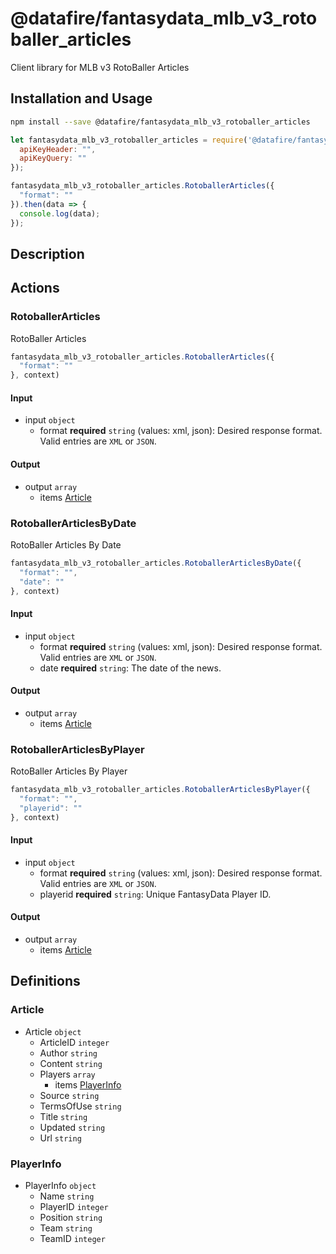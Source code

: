 # @datafire/fantasydata_mlb_v3_rotoballer_articles

Client library for MLB v3 RotoBaller Articles

## Installation and Usage
```bash
npm install --save @datafire/fantasydata_mlb_v3_rotoballer_articles
```
```js
let fantasydata_mlb_v3_rotoballer_articles = require('@datafire/fantasydata_mlb_v3_rotoballer_articles').create({
  apiKeyHeader: "",
  apiKeyQuery: ""
});

fantasydata_mlb_v3_rotoballer_articles.RotoballerArticles({
  "format": ""
}).then(data => {
  console.log(data);
});
```

## Description



## Actions

### RotoballerArticles
RotoBaller Articles


```js
fantasydata_mlb_v3_rotoballer_articles.RotoballerArticles({
  "format": ""
}, context)
```

#### Input
* input `object`
  * format **required** `string` (values: xml, json): Desired response format. Valid entries are <code>XML</code> or <code>JSON</code>.

#### Output
* output `array`
  * items [Article](#article)

### RotoballerArticlesByDate
RotoBaller Articles By Date


```js
fantasydata_mlb_v3_rotoballer_articles.RotoballerArticlesByDate({
  "format": "",
  "date": ""
}, context)
```

#### Input
* input `object`
  * format **required** `string` (values: xml, json): Desired response format. Valid entries are <code>XML</code> or <code>JSON</code>.
  * date **required** `string`: The date of the news.

#### Output
* output `array`
  * items [Article](#article)

### RotoballerArticlesByPlayer
RotoBaller Articles By Player


```js
fantasydata_mlb_v3_rotoballer_articles.RotoballerArticlesByPlayer({
  "format": "",
  "playerid": ""
}, context)
```

#### Input
* input `object`
  * format **required** `string` (values: xml, json): Desired response format. Valid entries are <code>XML</code> or <code>JSON</code>.
  * playerid **required** `string`: Unique FantasyData Player ID.

#### Output
* output `array`
  * items [Article](#article)



## Definitions

### Article
* Article `object`
  * ArticleID `integer`
  * Author `string`
  * Content `string`
  * Players `array`
    * items [PlayerInfo](#playerinfo)
  * Source `string`
  * TermsOfUse `string`
  * Title `string`
  * Updated `string`
  * Url `string`

### PlayerInfo
* PlayerInfo `object`
  * Name `string`
  * PlayerID `integer`
  * Position `string`
  * Team `string`
  * TeamID `integer`



